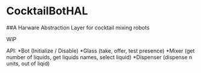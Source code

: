 # CocktailBotHAL
##A Harware Abstraction Layer for cocktail mixing robots

WIP

API:
*Bot (Initialize / Disable)
*Glass (take, offer, test presence)
*Mixer (get number of liquids, get liquids names, select liquid)
*Dispenser (dispense n units, out of liqid)

